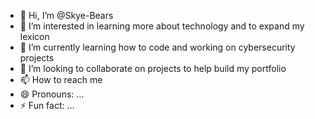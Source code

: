 - 👋 Hi, I’m @Skye-Bears
- 👀 I’m interested in learning more about technology and to expand my lexicon 
- 🌱 I’m currently learning how to code and working on cybersecurity projects
- 💞️ I’m looking to collaborate on projects to help build my portfolio  
- 📫 How to reach me 
- 😄 Pronouns: ...
- ⚡ Fun fact: ...

<!---
Skye-Bears/Skye-Bears is a ✨ special ✨ repository because its `README.md` (this file) appears on your GitHub profile.
You can click the Preview link to take a look at your changes.
--->
